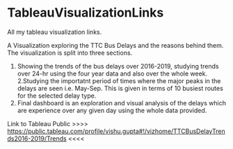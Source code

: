 # TableauVisualizationLinks
All my tableau visualization links.


A Visualization exploring the TTC Bus Delays and the reasons behind them. The visualization is split into three sections.
1. Showing the trends of the bus delays over 2016-2019, studying trends over 24-hr using the four year data and also over the whole week.
2.Studying the importatnt period of times where the major peaks in the delays are seen i.e. May-Sep. This is given in terms of 10 busiest routes for the selected delay type.
3. Final dashboard is an exploration and visual analysis of the delays which are experience over any given day using the whole data provided.

Link to Tableau Public >>>> https://public.tableau.com/profile/vishu.gupta#!/vizhome/TTCBusDelayTrends2016-2019/Trends  <<<<
  
